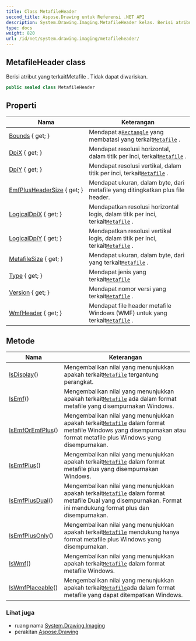 ```yaml
---
title: Class MetafileHeader
second_title: Aspose.Drawing untuk Referensi .NET API
description: System.Drawing.Imaging.MetafileHeader kelas. Berisi atribut yang terkaitMetafile . Tidak dapat diwariskan.
type: docs
weight: 820
url: /id/net/system.drawing.imaging/metafileheader/
---
```

## MetafileHeader class

Berisi atribut yang terkaitMetafile . Tidak dapat diwariskan.

```csharp
public sealed class MetafileHeader
```

## Properti

| Nama | Keterangan |
| --- | --- |
| [Bounds](../../system.drawing.imaging/metafileheader/bounds/) { get; } | Mendapat a[`Rectangle`](../../system.drawing/rectangle/) yang membatasi yang terkait[`Metafile`](../metafile/) . |
| [DpiX](../../system.drawing.imaging/metafileheader/dpix/) { get; } | Mendapat resolusi horizontal, dalam titik per inci, terkait[`Metafile`](../metafile/) . |
| [DpiY](../../system.drawing.imaging/metafileheader/dpiy/) { get; } | Mendapat resolusi vertikal, dalam titik per inci, terkait[`Metafile`](../metafile/) . |
| [EmfPlusHeaderSize](../../system.drawing.imaging/metafileheader/emfplusheadersize/) { get; } | Mendapat ukuran, dalam byte, dari metafile yang ditingkatkan plus file header. |
| [LogicalDpiX](../../system.drawing.imaging/metafileheader/logicaldpix/) { get; } | Mendapatkan resolusi horizontal logis, dalam titik per inci, terkait[`Metafile`](../metafile/) . |
| [LogicalDpiY](../../system.drawing.imaging/metafileheader/logicaldpiy/) { get; } | Mendapatkan resolusi vertikal logis, dalam titik per inci, terkait[`Metafile`](../metafile/) . |
| [MetafileSize](../../system.drawing.imaging/metafileheader/metafilesize/) { get; } | Mendapat ukuran, dalam byte, dari yang terkait[`Metafile`](../metafile/) . |
| [Type](../../system.drawing.imaging/metafileheader/type/) { get; } | Mendapat jenis yang terkait[`Metafile`](../metafile/) |
| [Version](../../system.drawing.imaging/metafileheader/version/) { get; } | Mendapat nomor versi yang terkait[`Metafile`](../metafile/) . |
| [WmfHeader](../../system.drawing.imaging/metafileheader/wmfheader/) { get; } | Mendapat file header metafile Windows (WMF) untuk yang terkait[`Metafile`](../metafile/) . |

## Metode

| Nama | Keterangan |
| --- | --- |
| [IsDisplay](../../system.drawing.imaging/metafileheader/isdisplay/)() | Mengembalikan nilai yang menunjukkan apakah terkait[`Metafile`](../metafile/) tergantung perangkat. |
| [IsEmf](../../system.drawing.imaging/metafileheader/isemf/)() | Mengembalikan nilai yang menunjukkan apakah terkait[`Metafile`](../metafile/) ada dalam format metafile yang disempurnakan Windows. |
| [IsEmfOrEmfPlus](../../system.drawing.imaging/metafileheader/isemforemfplus/)() | Mengembalikan nilai yang menunjukkan apakah terkait[`Metafile`](../metafile/) dalam format metafile Windows yang disempurnakan atau format metafile plus Windows yang disempurnakan. |
| [IsEmfPlus](../../system.drawing.imaging/metafileheader/isemfplus/)() | Mengembalikan nilai yang menunjukkan apakah terkait[`Metafile`](../metafile/) dalam format metafile plus yang disempurnakan Windows. |
| [IsEmfPlusDual](../../system.drawing.imaging/metafileheader/isemfplusdual/)() | Mengembalikan nilai yang menunjukkan apakah terkait[`Metafile`](../metafile/) dalam format metafile Dual yang disempurnakan. Format ini mendukung format plus dan disempurnakan. |
| [IsEmfPlusOnly](../../system.drawing.imaging/metafileheader/isemfplusonly/)() | Mengembalikan nilai yang menunjukkan apakah terkait[`Metafile`](../metafile/) mendukung hanya format metafile plus Windows yang disempurnakan. |
| [IsWmf](../../system.drawing.imaging/metafileheader/iswmf/)() | Mengembalikan nilai yang menunjukkan apakah terkait[`Metafile`](../metafile/) dalam format metafile Windows. |
| [IsWmfPlaceable](../../system.drawing.imaging/metafileheader/iswmfplaceable/)() | Mengembalikan nilai yang menunjukkan apakah terkait[`Metafile`](../metafile/)ada dalam format metafile yang dapat ditempatkan Windows. |

### Lihat juga

* ruang nama [System.Drawing.Imaging](../../system.drawing.imaging/)
* perakitan [Aspose.Drawing](../../)


